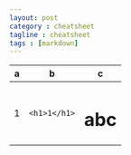 ```yaml
---
layout: post
category : cheatsheet
tagline : cheatsheet
tags : [markdown]
---
```




a|b|c|
:---:|:---:|:---:|
1| ```<h1>1</h1>```|<h1>abc</h1>|



